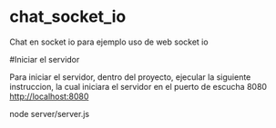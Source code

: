 # chat_socket_io
Chat en socket io para ejemplo uso de web socket io

#Iniciar el servidor

Para iniciar el servidor, dentro del proyecto, ejecular la siguiente instruccion, la cual iniciara el servidor
en el puerto de escucha 8080  <a targer="_blank" href="http://localhost:8080" >http://localhost:8080</a>

node server/server.js


